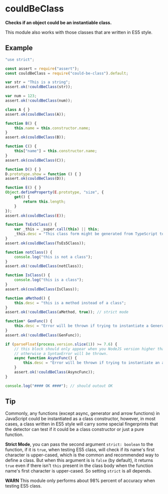 # couldBeClass

**Checks if an object could be an instantiable class.**

This module also works with those classes that are written in ES5 style.

## Example

```javascript
"use strict";

const assert = require("assert");
const couldBeClass = require("could-be-class").default;

var str = "This is a string";
assert.ok(!couldBeClass(str));

var num = 123;
assert.ok(!couldBeClass(num));

class A { }
assert.ok(couldBeClass(A));

function B() {
    this.name = this.constructor.name;
}
assert.ok(couldBeClass(B));

function C() {
    this["name"] = this.constructor.name;
}
assert.ok(couldBeClass(C));

function D() { }
D.prototype.show = function () { }
assert.ok(couldBeClass(D));

function E() { }
Object.defineProperty(E.prototype, "size", {
    get() {
        return this.length;
    }
});
assert.ok(couldBeClass(E));

function TsEs5Class() {
    var _this = _super.call(this) || this;
    _this.desc = "This class form might be generated from TypeScript to ES5";
}
assert.ok(couldBeClass(TsEs5Class));

function notClass() {
    console.log("this is not a class");
}
assert.ok(!couldBeClass(notClass));

function IsClass() {
    console.log("this is a class");
}
assert.ok(couldBeClass(IsClass));

function aMethod() {
    this.desc = "this is a method instead of a class";
}
assert.ok(!couldBeClass(aMethod, true)); // strict mode

function* GenFunc() {
    this.desc = "Error will be thrown if trying to instantiate a Generator function.";
}
assert.ok(!couldBeClass(GenFunc));

if (parseFloat(process.version.slice(1)) >= 7.6) {
    // this block should only appear when you NodeJS version higher than 7.6, 
    // otherwise a SyntaxError will be thrown.
    async function AsyncFunc() {
        this.desc = "Error will be thrown if trying to instantiate an async function.";
    }
    assert.ok(!couldBeClass(AsyncFunc));
}

console.log("#### OK ####"); // should outout OK
```

## Tip

Commonly, any functions (except async, generator and arrow functions) in 
JavaScript could be instantiated as a class constructor, however, in most cases, 
a class written in ES5 style will carry some special fingerprints that the
detector can test if it could be a class constructor or just a pure function.

**Strict Mode**, you can pass the second argument `strict: boolean` to the 
function, if it is `true`, when testing ES5 class, will check if its name's 
first character is upper-cased, which is the common and recommended way to 
define a class. But when this argument is is `false` (by default), it returns 
`true` even if there isn't `this` present in the class body when the function 
name's first character is upper-cased. So setting `strict` is all depends.

**WARN** This module only performs about 98% percent of accuracy when testing 
ES5 class.